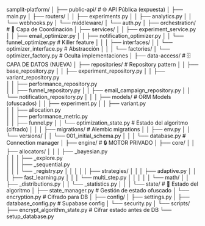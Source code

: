 

samplit-platform/
│
├── public-api/                           # 🌐 API Pública (expuesta)
│   ├── main.py
│   ├── routers/
│   │   ├── experiments.py
│   │   ├── analytics.py
│   │   └── webhooks.py
│   └── middleware/
│       └── auth.py
│
├── orchestration/                        # 🎼 Capa de Coordinación
│   ├── services/
│   │   ├── experiment_service.py
│   │   ├── email_optimizer.py
│   │   ├── notification_optimizer.py
│   │   └── funnel_optimizer.py         # Killer feature
│   │
│   ├── interfaces/
│   │   └── optimizer_interface.py       # Abstracción
│   │
│   └── factories/
│       └── optimizer_factory.py         # Oculta implementaciones
│
├── data-access/                          # 🗄️ CAPA DE DATOS (NUEVA)
│   ├── repositories/                     # Repository pattern
│   │   ├── base_repository.py
│   │   ├── experiment_repository.py
│   │   ├── variant_repository.py        
│   │   ├── performance_repository.py    
│   │   ├── funnel_repository.py
│   │   ├── email_campaign_repository.py
│   │   └── notification_repository.py
│   │
│   ├── models/                           # ORM Models (ofuscados)
│   │   ├── experiment.py
│   │   ├── variant.py                   
│   │   ├── allocation.py                
│   │   ├── performance_metric.py        
│   │   ├── funnel.py
│   │   └── optimization_state.py        # Estado del algoritmo (cifrado)
│   │
│   ├── migrations/                       # Alembic migrations
│   │   ├── env.py
│   │   └── versions/
│   │       └── 001_initial_schema.py
│   │
│   └── database.py                       # Connection manager
│
├── engine/                               # 🔒 MOTOR PRIVADO
│   ├── core/
│   │   ├── allocators/
│   │   │   ├── _bayesian.py            
│   │   │   ├── _explore.py             
│   │   │   ├── _sequential.py          
│   │   │   └── _registry.py
│   │   │
│   │   ├── strategies/
│   │   │   ├── adaptive.py
│   │   │   ├── fast_learning.py
│   │   │   └── multi_step.py
│   │   │
│   │   └── math/
│   │       ├── _distributions.py
│   │       └── _statistics.py
│   │
│   └── state/                            # 🔐 Estado del algoritmo
│       ├── state_manager.py             # Gestión de estado ofuscado
│       └── encryption.py                # Cifrado para DB
│
├── config/
│   ├── settings.py
│   ├── database_config.py               # Supabase config
│   └── security.py
│
└── scripts/
    ├── encrypt_algorithm_state.py       # Cifrar estado antes de DB
    └── setup_database.py
